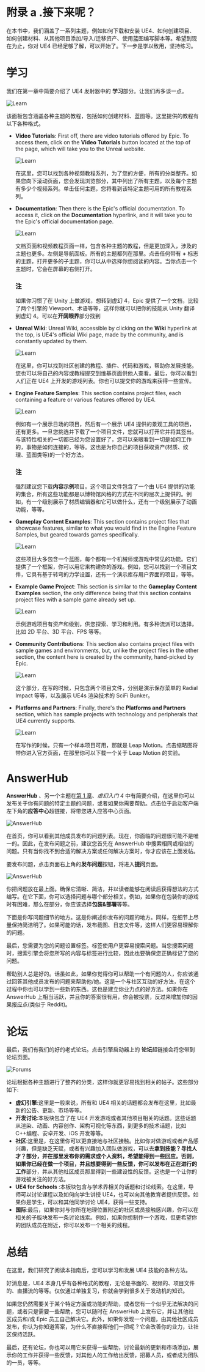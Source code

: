 # 附录 a .接下来呢？

在本书中，我们涵盖了一系列主题，例如如何下载和安装 UE4、如何创建项目、如何创建材料、从其他项目添加/导入/迁移资产、使用蓝图编写脚本等。希望到现在为止，你对 UE4 已经足够了解，可以开始了。下一步是学以致用，坚持练习。

# 学习

我们在第一章中简要介绍了 UE4 发射器中的 **学习**部分。让我们再多谈一点。

![Learn](img/image00462.jpeg)

该面板包含涵盖各种主题的教程，包括如何创建材料、蓝图等。这里提供的教程有以下各种格式。

*   **Video Tutorials**: First off, there are video tutorials offered by Epic. To access them, click on the **Video Tutorials** button located at the top of the page, which will take you to the Unreal website.

    ![Learn](img/image00463.jpeg)

    在这里，您可以找到各种视频教程系列，为了您的方便，所有的分类整齐。如果您向下滚动页面，您会发现浏览部分，其中列出了所有主题，以及每个主题有多少个视频系列。单击任何主题，您将看到该特定主题可用的所有教程系列。

*   **Documentation**: Then there is the Epic's official documentation. To access it, click on the **Documentation** hyperlink, and it will take you to the Epic's official documentation page.

    ![Learn](img/image00464.jpeg)

    文档页面和视频教程页面一样，包含各种主题的教程，但是更加深入，涉及的主题也更多。左侧是导航面板。所有的主题都列在那里。点击任何带有 **+** 标志的主题，打开更多的子主题，你可以从中选择你想阅读的内容。当你点击一个主题时，它会在屏幕的右侧打开。

    ### 注

    如果你习惯了在 Unity 上做游戏，想转到虚幻 4，Epic 提供了一个文档，比较了两个引擎的 Viewport、术语等等，这样你就可以把你的技能从 Unity 翻译到虚幻 4。可以在**开阔眼界**部分找到

*   **Unreal Wiki**: Unreal Wiki, accessible by clicking on the **Wiki** hyperlink at the top, is UE4's official Wiki page, made by the community, and is constantly updated by them.

    ![Learn](img/image00465.jpeg)

    在这里，你可以找到社区创建的教程、插件、代码和游戏，帮助你发展技能。您也可以将自己的内容或教程提交到维基页面供他人查看。最后，你可以看到人们正在 UE4 上开发的游戏列表。你也可以提交你的游戏来获得一些宣传。

*   **Engine Feature Samples**: This section contains project files, each containing a feature or various features offered by UE4.

    ![Learn](img/image00466.jpeg)

    例如有一个展示日场的项目，然后有一个展示 UE4 提供的景观工具的项目，还有更多。一旦您挑选并下载了一个项目文件，您就可以打开它并将其签出。与该特性相关的一切都已经为您设置好了，您可以亲眼看到一切是如何工作的，事物是如何连接的，等等。这也是为你自己的项目获取资产(材质、纹理、蓝图类等)的一个好方法。

    ### 注

    强烈建议您下载**内容示例**项目。这个项目文件包含了一个由 UE4 提供的功能的集合，所有这些功能都是以博物馆风格的方式在不同的层次上提供的。例如，有一个级别展示了材质编辑器和它可以做什么，还有一个级别展示了动画功能，等等。

*   **Gameplay Content Examples**: This section contains project files that showcase features, similar to what you would find in the Engine Feature Samples, but geared towards games specifically.

    ![Learn](img/image00467.jpeg)

    这些项目大多包含一个蓝图，每个都有一个机械师或游戏中常见的功能。它们提供了一个框架，你可以用它来构建你的游戏。例如，您可以找到一个项目文件，它具有基于转弯的力学设置，还有一个演示库存用户界面的项目，等等。

*   **Example Game Project**: This section is similar to the **Gameplay Content Examples** section, the only difference being that this section contains project files with a sample game already set up.

    ![Learn](img/image00468.jpeg)

    示例游戏项目有资产和级别，供您探索、学习和利用。有多种流派可以选择，比如 2D 平台、3D 平台、FPS 等等。

*   **Community Contributions**: This section also contains project files with sample games and environments, but, unlike the project files in the other section, the content here is created by the community, hand-picked by Epic.

    ![Learn](img/image00469.jpeg)

    这个部分，在写的时候，只包含两个项目文件，分别是演示保存菜单的 Radial Impact 等等，以及展示 UE4s 渲染技术的 SciFi Bunker。

*   **Platforms and Partners**: Finally, there's the **Platforms and Partners** section, which has sample projects with technology and peripherals that UE4 currently supports.

    ![Learn](img/image00470.jpeg)

    在写作的时候，只有一个样本项目可用，那就是 Leap Motion。点击缩略图将带你进入官方页面，在那里你可以下载一个关于 Leap Motion 的实验。

# AnswerHub

**AnswerHub** 、另一个主题在[第 1 章](1.html#aid-DB7S1 "Chapter 1. Getting Started with Unreal 4")、*虚幻入门 4* 中有简要介绍，在这里你可以发布关于你有问题的特定主题的问题，或者如果你需要帮助。点击位于启动客户端左下角的**应答中心**超链接，将带您进入应答中心页面。

![AnswerHub](img/image00471.jpeg)

在首页，你可以看到其他成员发布的问题列表。现在，你面临的问题很可能不是唯一的。因此，在发布问题之前，建议您首先在 AnswerHub 中搜索相同或相似的问题。只有当你找不到合适的解决方案或任何解决方案时，你才应该在上面发帖。

要发布问题，点击页面右上角的**发布问题**按钮，将进入**提问**页面。

![AnswerHub](img/image00472.jpeg)

你把问题放在最上面。确保它清晰、简洁，并以读者能够在阅读后获得想法的方式编写。在它下面，你可以选择问题与哪个部分相关。例如，如果你在包装你的游戏时有困难，那么在部分，你应该选择**包装&部署**等等。

下面是你写问题细节的地方。这是你阐述你发布的问题的地方。同样，在细节上尽量保持简洁明了。如果可能的话，发布截图、日志文件等，这样人们更容易理解你的问题。

最后，您需要为您的问题设置标签。标签使用户更容易搜索问题。当您搜索问题时，搜索引擎会将您所写的内容与标签进行比较，因此也要确保您正确标记了您的问题。

帮助别人总是好的。话虽如此，如果你觉得你可以帮助一个有问题的人，你应该通过回答其他成员发布的问题来帮助他/她。这是一个与社区互动的好方法，在这个过程中你也可以学到一些新的东西。这也是建立你业力点的好方法。如果你在 AnswerHub 上相当活跃，并且你的答案很有用，你会被投票，反过来增加你的因果报应点(类似于 Reddit)。

# 论坛

最后，我们有我们的好的老式论坛。点击引擎启动器上的 **论坛**超链接会将您带到论坛页面。

![Forums](img/image00473.jpeg)

论坛根据各种主题进行了整齐的分类，这样你就更容易找到相关的帖子。这些部分如下:

*   **虚幻引擎**:这里是一般来说，所有和 UE4 相关的话题都会发布在这里，比如最新的公告、更新、市场等等。
*   **开发讨论**:本板块包含了在 UE4 开发游戏或者其他项目相关的话题。这些话题从渲染、动画、内容创作、架构可视化等东西，到更多的技术话题，比如 C++编程、安卓开发、iOS 开发等等。
*   **社区**:这里是，在这里你可以更直接地与社区接触。比如你对做游戏或者产品感兴趣，但是缺乏天赋，或者有兴趣加入团队做游戏，可以去**拿到技能？寻找人才？**部分，并在那里发布你的需求或个人资料，希望能得到一些回应。否则，如果你已经在做一个项目，并且想要得到一些反馈，你可以发布在**正在进行的工作**部分，并从其他社区成员那里得到一些建设性的反馈。这也是一个让你的游戏被关注的好方法。
*   **UE4 for Schools** :本板块包含与学术界相关的话题和讨论线索。在这里，导师可以讨论课程以及如何向学生讲授 UE4，也可以向其他教育者提供反馈。如果你是学生，可以和其他同学讨论 UE4，获得一些支持。
*   **国际**:最后，如果你对与你所在地理位置附近的社区成员接触感兴趣，你可以在相关的子版块发布一条讨论线索。例如，如果你想制作一个游戏，但更希望你的团队成员在附近，你可以发布一个相关的线程。

# 总结

在这里，我们研究了阅读本指南后，您可以学习和发展 UE4 技能的各种方法。

好消息是，UE4 本身几乎有各种格式的教程，无论是书面的、视频的、项目文件的、直播流的等等。仅仅通过单独复习，你就会学到很多关于发动机的知识。

如果您仍然需要关于某个特定方面或功能的帮助，或者您有一个似乎无法解决的问题，或者只是需要一些帮助，您可以随时在 AnswerHub 上发布它，并让其他社区成员和/或 Epic 员工自己解决它。此外，如果你发现一个问题，由其他社区成员发布，你认为你知道答案，为什么不直接帮他们一把呢？它会改善你的业力，让社区保持活跃。

最后，还有论坛，你也可以用它来获得一些帮助，讨论最新的更新和市场添加，展示你的工作并获得一些反馈，对其他人的工作给出反馈，招募人员，或者成为团队的一员，等等。